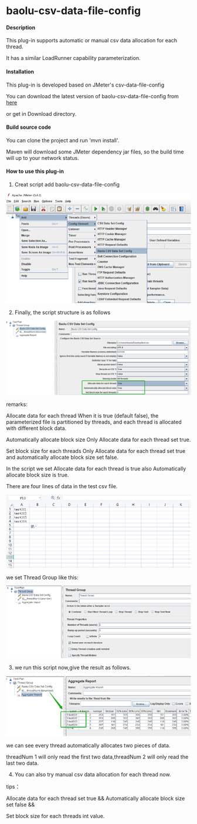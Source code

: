# baolu-csv-data-file-config

#### Description
This plug-in supports automatic or manual csv data allocation for each thread.

It has a similar LoadRunner capability parameterization.

#### Installation
This plug-in is developed based on JMeter's csv-data-file-config

You can download the latest version of baolu-csv-data-file-config from [here](https://gitee.com/LeeBaul/baolu-csv-data-file-config/releases)

or get in Download directory.

#### Build source code
You can clone the project and run 'mvn install'. 

Maven will download some JMeter dependency jar files, so the build time will up to your network status.

#### How to use this plug-in
1. Creat script add baolu-csv-data-file-config

![](src/main/resources/images/imge01.png)

2. Finally, the script structure is as follows

![](src/main/resources/images/imge02.png)

remarks:

Allocate data for each thread When it is true (default false), the parameterized file is partitioned by threads, and each thread is allocated with different block data.

Automatically allocate block size Only Allocate data for each thread set true.

Set block size for each threads Only Allocate data for each thread set true and automatically allocate block size set false.

In the script we set Allocate data for each thread is true also Automatically allocate block size is true.

There are four lines of data in the test csv file.

![](src/main/resources/images/imge03.png)

we set Thread Group like this:

![](src/main/resources/images/imge04.png)

3. we run this script now,give the result as follows.

![](src/main/resources/images/imge05.png)

we can see every thread automatically allocates two pieces of data. 

threadNum 1 will only read the first two data,threadNum 2 will only read the last two data.

4. You can also try manual csv data allocation for each thread now.

tips：

Allocate data for each thread set true && Automatically allocate block size set false && 

Set block size for each threads int value.




